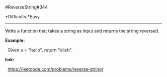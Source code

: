 #ReverseString\#344

*Difficulty:*Easy.
***
Write a function that takes a string as input and returns the string reversed.

__Example:__
    
&nbsp;&nbsp;Given s = "hello", return "olleh".

__link:__

&nbsp;&nbsp;<https://leetcode.com/problems/reverse-string/>
